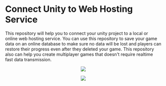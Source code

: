 # Connect Unity to Web Hosting Service
This repository will help you to connect your unity project to a local or online web hosting service. You can use this repository to save your game data on an online database to make sure no data will be lost and players can restore their progress even after they deleted your game. This repository also can help you create multiplayer games that doesn't require realtime fast data transmission.

<p align="center"><a href="https://www.youtube.com/watch?v=eW2D33Fu_N0"><img src="https://user-images.githubusercontent.com/75361058/131224060-71a93df3-d7d2-49f0-bf5c-aa22ed6ab25a.png"></a></p>
<p align="center"><img src="https://user-images.githubusercontent.com/75361058/129401946-c6b40762-c080-4ae3-ba76-10864274cd81.png"></p>
